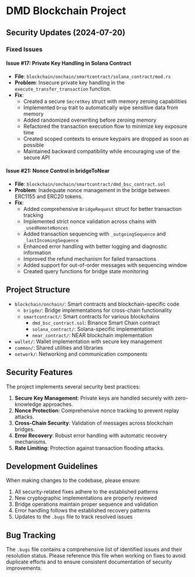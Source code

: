 # DMD Blockchain Project

## Security Updates (2024-07-20)

### Fixed Issues

#### Issue #17: Private Key Handling in Solana Contract
- **File**: `blockchain/onchain/smartcontract/solana_contract/mod.rs`
- **Problem**: Insecure private key handling in the `execute_transfer_transaction` function.
- **Fix**:
  - Created a secure `SecretKey` struct with memory zeroing capabilities
  - Implemented `Drop` trait to automatically wipe sensitive data from memory
  - Added randomized overwriting before zeroing memory
  - Refactored the transaction execution flow to minimize key exposure time
  - Created scoped contexts to ensure keypairs are dropped as soon as possible
  - Maintained backward compatibility while encouraging use of the secure API

#### Issue #21: Nonce Control in bridgeToNear
- **File**: `blockchain/onchain/smartcontract/dmd_bsc_contract.sol`
- **Problem**: Inadequate nonce management in the bridge between ERC1155 and ERC20 tokens.
- **Fix**:
  - Added comprehensive `BridgeRequest` struct for better transaction tracking
  - Implemented strict nonce validation across chains with `_usedRemoteNonces`
  - Added transaction sequencing with `_outgoingSequence` and `_lastIncomingSequence`
  - Enhanced error handling with better logging and diagnostic information
  - Improved the refund mechanism for failed transactions
  - Added support for out-of-order messages with sequencing window
  - Created query functions for bridge state monitoring

## Project Structure

- `blockchain/onchain/`: Smart contracts and blockchain-specific code
  - `brigde/`: Bridge implementations for cross-chain functionality
  - `smartcontract/`: Smart contracts for various blockchains
    - `dmd_bsc_contract.sol`: Binance Smart Chain contract
    - `solana_contract/`: Solana-specific implementation
    - `near_contract/`: NEAR blockchain implementation
- `wallet/`: Wallet implementation with secure key management
- `common/`: Shared utilities and libraries
- `network/`: Networking and communication components

## Security Features

The project implements several security best practices:

1. **Secure Key Management**: Private keys are handled securely with zero-knowledge approaches.
2. **Nonce Protection**: Comprehensive nonce tracking to prevent replay attacks.
3. **Cross-Chain Security**: Validation of messages across blockchain bridges.
4. **Error Recovery**: Robust error handling with automatic recovery mechanisms.
5. **Rate Limiting**: Protection against transaction flooding attacks.

## Development Guidelines

When making changes to the codebase, please ensure:

1. All security-related fixes adhere to the established patterns
2. New cryptographic implementations are properly reviewed
3. Bridge operations maintain proper sequence and validation
4. Error handling follows the established recovery patterns
5. Updates to the `.bugs` file to track resolved issues

## Bug Tracking

The `.bugs` file contains a comprehensive list of identified issues and their resolution status.
Please reference this file when working on fixes to avoid duplicate efforts and to ensure
consistent documentation of security improvements. 